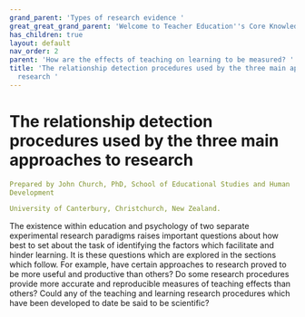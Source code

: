 ```yaml
---
grand_parent: 'Types of research evidence '
great_great_grand_parent: 'Welcome to Teacher Education''s Core Knowledge and Skills.'
has_children: true
layout: default
nav_order: 2
parent: 'How are the effects of teaching on learning to be measured? '
title: 'The relationship detection procedures used by the three main approaches to
  research '
---
```

# The relationship detection procedures used by the three main approaches to research


```yaml
Prepared by John Church, PhD, School of Educational Studies and Human
Development

University of Canterbury, Christchurch, New Zealand.
```


The existence within education and psychology of two separate
experimental research paradigms raises important questions about how
best to set about the task of identifying the factors which facilitate
and hinder learning. It is these questions which are explored in the
sections which follow. For example, have certain approaches to research
proved to be more useful and productive than others? Do some research
procedures provide more accurate and reproducible measures of teaching
effects than others? Could any of the teaching and learning research
procedures which have been developed to date be said to be scientific?
